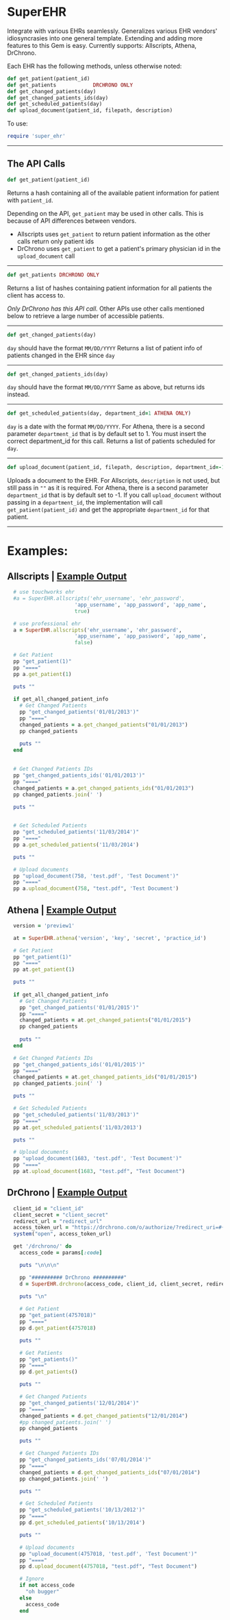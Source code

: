 # SuperEHR
Integrate with various EHRs seamlessly. Generalizes various EHR vendors' idiosyncrasies into one general template. Extending and adding more features to this Gem is easy. Currently supports: Allscripts, Athena, DrChrono.

Each EHR has the following methods, unless otherwise noted:

```ruby
def get_patient(patient_id)
def get_patients            DRCHRONO ONLY
def get_changed_patients(day)
def get_changed_patients_ids(day)
def get_scheduled_patients(day)
def upload_document(patient_id, filepath, description)
```

To use:

```ruby
require 'super_ehr'
```
---

The API Calls
---
```ruby
def get_patient(patient_id)
```
Returns a hash containing all of the available patient information for patient with `patient_id`.

Depending on the API, `get_patient` may be used in other calls. This is because of API differences between vendors.
* Allscripts uses `get_patient` to return patient information as the other calls return only patient ids
* DrChrono uses `get_patient` to get a patient's primary physician id in the `upload_document` call

---
```ruby
def get_patients DRCHRONO ONLY
```
Returns a list of hashes containing patient information for all patients the client has access to.

_Only DrChrono has this API call._ Other APIs use other calls mentioned below to retrieve a large number of accessible patients.

---
```ruby
def get_changed_patients(day)
```
`day` should have the format `MM/DD/YYYY`
Returns a list of patient info of patients changed in the EHR since `day`

---
```ruby
def get_changed_patients_ids(day)
```
`day` should have the format `MM/DD/YYYY`
Same as above, but returns ids instead.

---
```ruby
def get_scheduled_patients(day, department_id=1 ATHENA ONLY)
```
`day` is a date with the format `MM/DD/YYYY`. For Athena, there is a second parameter `department_id` that is by default set to 1. You must insert the correct department_id for this call.
Returns a list of patients scheduled for `day`.

---
```ruby
def upload_document(patient_id, filepath, description, department_id=-1)
```
Uploads a document to the EHR. For Allscripts, `description` is not used, but still pass in `""` as it is required. For Athena, there is a second parameter `department_id` that is by default set to -1. If you call `upload_document` without passing in a `department_id`, the implementation will call `get_patient(patient_id)` and get the appropriate `department_id` for that patient.

---

Examples:
===

Allscripts | [Example Output](https://github.com/briansudo/SuperEHR/blob/master/examples/allscripts.txt)
---
```ruby
  # use touchworks ehr
  #a = SuperEHR.allscripts('ehr_username', 'ehr_password', 
                      'app_username', 'app_password', 'app_name',
                      true)

  # use professional ehr
  a = SuperEHR.allscripts('ehr_username', 'ehr_password', 
                      'app_username', 'app_password', 'app_name',
                      false)

  # Get Patient
  pp "get_patient(1)"
  pp "===="
  pp a.get_patient(1)

  puts ""
  
  if get_all_changed_patient_info
    # Get Changed Patients
    pp "get_changed_patients('01/01/2013')"
    pp "===="
    changed_patients = a.get_changed_patients("01/01/2013")
    pp changed_patients

    puts ""
  end
 
  
  # Get Changed Patients IDs
  pp "get_changed_patients_ids('01/01/2013')"
  pp "===="
  changed_patients = a.get_changed_patients_ids("01/01/2013")
  pp changed_patients.join(' ')

  puts ""
  

  # Get Scheduled Patients
  pp "get_scheduled_patients('11/03/2014')"
  pp "===="
  pp a.get_scheduled_patients('11/03/2014')

  puts ""

  # Upload documents
  pp "upload_document(758, 'test.pdf', 'Test Document')"
  pp "===="
  pp a.upload_document(758, "test.pdf", 'Test Document')
```

Athena | [Example Output](https://github.com/briansudo/SuperEHR/blob/master/examples/athena.txt)
---
```ruby
  version = 'preview1'

  at = SuperEHR.athena('version', 'key', 'secret', 'practice_id')

  # Get Patient
  pp "get_patient(1)"
  pp "===="
  pp at.get_patient(1)

  puts ""
  
  if get_all_changed_patient_info
    # Get Changed Patients
    pp "get_changed_patients('01/01/2015')"
    pp "===="
    changed_patients = at.get_changed_patients("01/01/2015")
    pp changed_patients
    
    puts ""
  end

  # Get Changed Patients IDs
  pp "get_changed_patients_ids('01/01/2015')"
  pp "===="
  changed_patients = at.get_changed_patients_ids("01/01/2015")
  pp changed_patients.join(' ')

  puts ""

  # Get Scheduled Patients
  pp "get_scheduled_patients('11/03/2013')"
  pp "===="
  pp at.get_scheduled_patients('11/03/2013')

  puts ""

  # Upload documents
  pp "upload_document(1683, 'test.pdf', 'Test Document')"
  pp "===="
  pp at.upload_document(1683, "test.pdf", "Test Document")
```

DrChrono | [Example Output](https://github.com/briansudo/SuperEHR/blob/master/examples/drchrono.txt)
---
```ruby
  client_id = "client_id"
  client_secret = "client_secret"
  redirect_url = "redirect_url"
  access_token_url = "https://drchrono.com/o/authorize/?redirect_uri=#{redirect_url}/&response_type=code&client_id=#{client_id}"
  system("open", access_token_url)

  get '/drchrono/' do
    access_code = params[:code]

    puts "\n\n\n"

    pp "########## DrChrono ##########"
    d = SuperEHR.drchrono(access_code, client_id, client_secret, redirect_url)
    
    puts "\n"

    # Get Patient
    pp "get_patient(4757018)"
    pp "===="
    pp d.get_patient(4757018)

    puts ""

    # Get Patients
    pp "get_patients()"
    pp "===="
    pp d.get_patients()

    puts ""

    # Get Changed Patients
    pp "get_changed_patients('12/01/2014')"
    pp "===="
    changed_patients = d.get_changed_patients("12/01/2014")
    #pp changed_patients.join(' ') 
    pp changed_patients

    puts ""

    # Get Changed Patients IDs
    pp "get_changed_patients_ids('07/01/2014')"
    pp "===="
    changed_patients = d.get_changed_patients_ids("07/01/2014")
    pp changed_patients.join(' ')

    puts ""

    # Get Scheduled Patients
    pp "get_scheduled_patients('10/13/2012')"
    pp "===="
    pp d.get_scheduled_patients('10/13/2014')

    puts ""

    # Upload documents
    pp "upload_document(4757018, 'test.pdf', 'Test Document')"
    pp "===="
    pp d.upload_document(4757018, "test.pdf", "Test Document")

    # Ignore
    if not access_code
      "oh bugger"
    else
      access_code
    end
```

